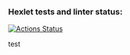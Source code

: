 ### Hexlet tests and linter status:
[![Actions Status](https://github.com/Danpan13/rails-project-63/actions/workflows/hexlet-check.yml/badge.svg)](https://github.com/Danpan13/rails-project-63/actions)

test